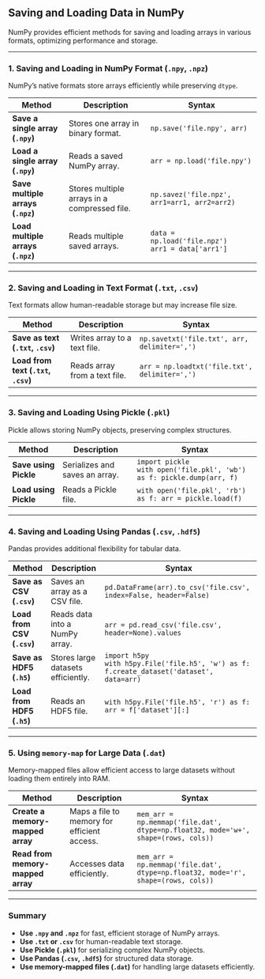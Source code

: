 ## **Saving and Loading Data in NumPy**  

NumPy provides efficient methods for saving and loading arrays in various formats, optimizing performance and storage.

---

### **1. Saving and Loading in NumPy Format (`.npy`, `.npz`)**  

NumPy’s native formats store arrays efficiently while preserving `dtype`.  

| Method | Description | Syntax |
|--------|-------------|--------|
| **Save a single array (`.npy`)** | Stores one array in binary format. | `np.save('file.npy', arr)` |
| **Load a single array (`.npy`)** | Reads a saved NumPy array. | `arr = np.load('file.npy')` |
| **Save multiple arrays (`.npz`)** | Stores multiple arrays in a compressed file. | `np.savez('file.npz', arr1=arr1, arr2=arr2)` |
| **Load multiple arrays (`.npz`)** | Reads multiple saved arrays. | `data = np.load('file.npz')` <br> `arr1 = data['arr1']` |

---

### **2. Saving and Loading in Text Format (`.txt`, `.csv`)**  

Text formats allow human-readable storage but may increase file size.  

| Method | Description | Syntax |
|--------|-------------|--------|
| **Save as text (`.txt`, `.csv`)** | Writes array to a text file. | `np.savetxt('file.txt', arr, delimiter=',')` |
| **Load from text (`.txt`, `.csv`)** | Reads array from a text file. | `arr = np.loadtxt('file.txt', delimiter=',')` |

---

### **3. Saving and Loading Using Pickle (`.pkl`)**  

Pickle allows storing NumPy objects, preserving complex structures.  

| Method | Description | Syntax |
|--------|-------------|--------|
| **Save using Pickle** | Serializes and saves an array. | `import pickle` <br> `with open('file.pkl', 'wb') as f: pickle.dump(arr, f)` |
| **Load using Pickle** | Reads a Pickle file. | `with open('file.pkl', 'rb') as f: arr = pickle.load(f)` |

---

### **4. Saving and Loading Using Pandas (`.csv`, `.hdf5`)**  

Pandas provides additional flexibility for tabular data.  

| Method | Description | Syntax |
|--------|-------------|--------|
| **Save as CSV (`.csv`)** | Saves an array as a CSV file. | `pd.DataFrame(arr).to_csv('file.csv', index=False, header=False)` |
| **Load from CSV (`.csv`)** | Reads data into a NumPy array. | `arr = pd.read_csv('file.csv', header=None).values` |
| **Save as HDF5 (`.h5`)** | Stores large datasets efficiently. | `import h5py` <br> `with h5py.File('file.h5', 'w') as f: f.create_dataset('dataset', data=arr)` |
| **Load from HDF5 (`.h5`)** | Reads an HDF5 file. | `with h5py.File('file.h5', 'r') as f: arr = f['dataset'][:]` |

---

### **5. Using `memory-map` for Large Data (`.dat`)**  

Memory-mapped files allow efficient access to large datasets without loading them entirely into RAM.  

| Method | Description | Syntax |
|--------|-------------|--------|
| **Create a memory-mapped array** | Maps a file to memory for efficient access. | `mem_arr = np.memmap('file.dat', dtype=np.float32, mode='w+', shape=(rows, cols))` |
| **Read from memory-mapped array** | Accesses data efficiently. | `mem_arr = np.memmap('file.dat', dtype=np.float32, mode='r', shape=(rows, cols))` |

---

### **Summary**  
- **Use `.npy` and `.npz`** for fast, efficient storage of NumPy arrays.  
- **Use `.txt` or `.csv`** for human-readable text storage.  
- **Use Pickle (`.pkl`)** for serializing complex NumPy objects.  
- **Use Pandas (`.csv`, `.hdf5`)** for structured data storage.  
- **Use memory-mapped files (`.dat`)** for handling large datasets efficiently.